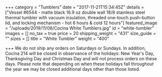 +++
category = "Tumblers"
date = "2017-11-21T15:34:45Z"
details = ["Vessel  #6544 - matte black  16.9 oz double wall 18/8 stainless steel thermal tumbler with vacuum insulation, threaded one-touch push-button lid, and locking mechanism -  hot 6 hours & cold 12 hours"]
featured_image = "/uploads/2019/11/06/Cocina White Tumblers.jpg"
id = "white-tumbler"
images = []
no_tax = true
price = 20
shipping_weight = "431"
size_guide = ""
sizes = []
title = "White Tumbler"
weight = "400"

+++
We do not ship any orders on Saturdays or Sundays. In addition, Cocina 214 will be closed in observance of the holidays: New Year's Day,  Thanksgiving Day and Christmas Day and will not process orders on these days. Please note that depending on when these holidays fall throughout the year we may be closed additional days other than those listed.